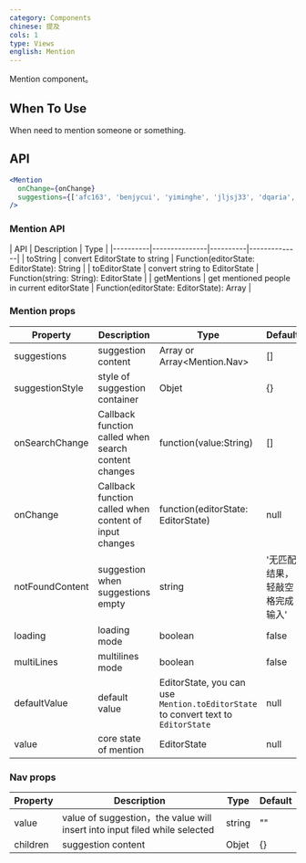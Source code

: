 ```yaml
---
category: Components
chinese: 提及
cols: 1
type: Views
english: Mention
---
```


Mention component。

## When To Use

When need to mention someone or something.

## API

```jsx
<Mention
  onChange={onChange}
  suggestions={['afc163', 'benjycui', 'yiminghe', 'jljsj33', 'dqaria', 'RaoHai']}
/>
```

### Mention API

| API     | Description           | Type     |
|----------|---------------|----------|--------------|
| toString    | convert EditorState to string | Function(editorState: EditorState): String |
| toEditorState    | convert string to  EditorState | Function(string: String): EditorState |
| getMentions    | get mentioned people in current editorState | Function(editorState: EditorState): Array<String> |


### Mention props

| Property     | Description          | Type     | Default       |
|----------|---------------|----------|--------------|
| suggestions    | suggestion content | Array<string> or Array<Mention.Nav> | [] |
| suggestionStyle | style of suggestion container | Objet | {} |
| onSearchChange | Callback function called when search content changes | function(value:String) | [] |
| onChange | Callback function called when content of input changes | function(editorState: EditorState) | null |
| notFoundContent| suggestion when suggestions empty | string | '无匹配结果，轻敲空格完成输入' |
| loading | loading mode | boolean | false |
| multiLines | multilines mode | boolean | false |
| defaultValue | default value | EditorState, you can use `Mention.toEditorState` to convert text to `EditorState` | null |
| value | core state of mention | EditorState | null |

### Nav props

| Property     | Description           | Type     | Default       |
|----------|---------------|----------|--------------|
| value    | value of suggestion，the value will insert into input filed while selected | string | "" |
| children | suggestion content | Objet | {} |
